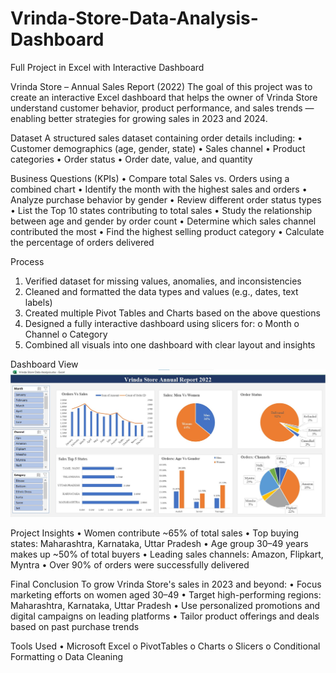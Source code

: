 # Vrinda-Store-Data-Analysis-Dashboard
Full Project in Excel with Interactive Dashboard

Vrinda Store – Annual Sales Report (2022)
The goal of this project was to create an interactive Excel dashboard that helps the owner of Vrinda Store understand customer behavior, product performance, and sales trends — enabling better strategies for growing sales in 2023 and 2024.

Dataset
A structured sales dataset containing order details including:
	•	Customer demographics (age, gender, state)
  •	Sales channel
  •	Product categories
  •	Order status
  •	Order date, value, and quantity

Business Questions (KPIs)
•	Compare total Sales vs. Orders using a combined chart
•	Identify the month with the highest sales and orders
•	Analyze purchase behavior by gender
•	Review different order status types
•	List the Top 10 states contributing to total sales
•	Study the relationship between age and gender by order count
•	Determine which sales channel contributed the most
•	Find the highest selling product category
•	Calculate the percentage of orders delivered

Process
1.	Verified dataset for missing values, anomalies, and inconsistencies
2.	Cleaned and formatted the data types and values (e.g., dates, text labels)
3.	Created multiple Pivot Tables and Charts based on the above questions
4.	Designed a fully interactive dashboard using slicers for:
				o	Month
				o	Channel
				o	Category
5.	Combined all visuals into one dashboard with clear layout and insights

Dashboard View
![image alt](https://github.com/DilrukshiManjula07/Vrinda-Store-Data-Analysis-Dashboard/blob/340810a9310be62e924c192fab1deeff331359eb/Vrinda%20Store%20Annual%20Report.jpg)

Project Insights
•	Women contribute ~65% of total sales
•	Top buying states: Maharashtra, Karnataka, Uttar Pradesh
•	Age group 30–49 years makes up ~50% of total buyers
•	Leading sales channels: Amazon, Flipkart, Myntra
•	Over 90% of orders were successfully delivered

Final Conclusion
To grow Vrinda Store's sales in 2023 and beyond:
	•	Focus marketing efforts on women aged 30–49
	•	Target high-performing regions: Maharashtra, Karnataka, Uttar Pradesh
	•	Use personalized promotions and digital campaigns on leading platforms
	•	Tailor product offerings and deals based on past purchase trends

Tools Used
•	Microsoft Excel
	o	PivotTables
	o	Charts
	o	Slicers
	o	Conditional Formatting
	o	Data Cleaning


